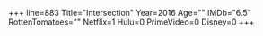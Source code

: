 +++
line=883
Title="Intersection"
Year=2016
Age=""
IMDb="6.5"
RottenTomatoes=""
Netflix=1
Hulu=0
PrimeVideo=0
Disney=0
+++

